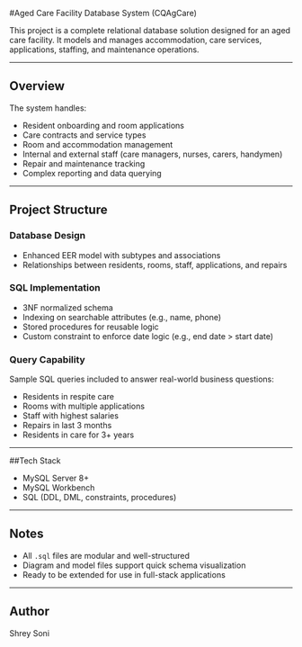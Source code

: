 #Aged Care Facility Database System (CQAgCare)

This project is a complete relational database solution designed for an aged care facility. It models and manages accommodation, care services, applications, staffing, and maintenance operations.

---

## Overview

The system handles:
- Resident onboarding and room applications
- Care contracts and service types
- Room and accommodation management
- Internal and external staff (care managers, nurses, carers, handymen)
- Repair and maintenance tracking
- Complex reporting and data querying

---

## Project Structure

### Database Design
- Enhanced EER model with subtypes and associations
- Relationships between residents, rooms, staff, applications, and repairs

### SQL Implementation
- 3NF normalized schema
- Indexing on searchable attributes (e.g., name, phone)
- Stored procedures for reusable logic
- Custom constraint to enforce date logic (e.g., end date > start date)

### Query Capability
Sample SQL queries included to answer real-world business questions:
- Residents in respite care
- Rooms with multiple applications
- Staff with highest salaries
- Repairs in last 3 months
- Residents in care for 3+ years

---

##Tech Stack

- MySQL Server 8+
- MySQL Workbench
- SQL (DDL, DML, constraints, procedures)

---

## Notes

- All `.sql` files are modular and well-structured
- Diagram and model files support quick schema visualization
- Ready to be extended for use in full-stack applications

---
## Author
Shrey Soni 

